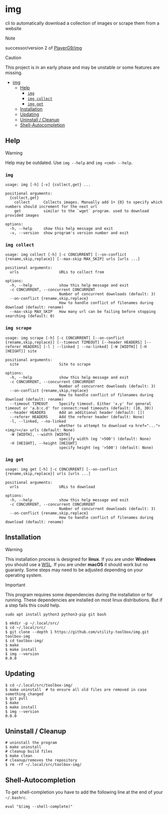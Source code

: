 # img
cli to automatically download a collection of images or scrape them from a website

> [!NOTE]
> successor/version 2 of [PlayerG9/img](https://github.com/PlayerG9/img)

> [!CAUTION]
> This project is in an early phase and may be unstable or some features are missing.

<!-- TOC -->
* [img](#img)
  * [Help](#help)
    * [`img`](#img-1)
    * [`img collect`](#img-collect)
    * [`img get`](#img-get)
  * [Installation](#installation)
  * [Updating](#updating)
  * [Uninstall / Cleanup](#uninstall--cleanup)
  * [Shell-Autocompletion](#shell-autocompletion)
<!-- TOC -->

## Help

> [!WARNING]
> Help may be outdated. Use `img --help` and `img <cmd> --help`.

### `img`

```text
usage: img [-h] [-v] {collect,get} ...

positional arguments:
  {collect,get}
    collect      Collects images. Manually add 1+ {0} to specify which numbers should increment for the next url
    get          similar to the `wget` program. used to download provided images

options:
  -h, --help     show this help message and exit
  -v, --version  show program's version number and exit
```

### `img collect`

```text
usage: img collect [-h] [-c CONCURRENT] [--on-conflict {rename,skip,replace}] [--max-skip MAX_SKIP] urls [urls ...]

positional arguments:
  urls                  URLs to collect from

options:
  -h, --help            show this help message and exit
  -c CONCURRENT, --concurrent CONCURRENT
                        Number of concurrent downloads (default: 3)
  --on-conflict {rename,skip,replace}
                        How to handle conflict of filenames during download (default: rename)
  --max-skip MAX_SKIP   How many url can be failing before stopping searching (default: 0)
```

### `img scrape`

```text
usage: img scrape [-h] [-c CONCURRENT] [--on-conflict {rename,skip,replace}] [--timeout TIMEOUT] [--header HEADERS] [--referer HEADERS] [-l | --linked | --no-linked] [-W [WIDTH]] [-H [HEIGHT]] site

positional arguments:
  site                  Site to scrape

options:
  -h, --help            show this help message and exit
  -c CONCURRENT, --concurrent CONCURRENT
                        Number of concurrent downloads (default: 3)
  --on-conflict {rename,skip,replace}
                        How to handle conflict of filenames during download (default: rename)
  --timeout TIMEOUT     Specify timeout. Either 'x.y' for general timeout or 'a.b:c.d' for connect:read timeouts (default: (10, 30))
  --header HEADERS      Add an additional header (default: [])
  --referer HEADERS     Add the referer header (default: None)
  -l, --linked, --no-linked
                        whether to attempt to download <a href="..."><img/></a> urls (default: None)
  -W [WIDTH], --width [WIDTH]
                        specify width (eg '>500') (default: None)
  -H [HEIGHT], --height [HEIGHT]
                        specify height (eg '>500') (default: None)
```

### `img get`

```text
usage: img get [-h] [-c CONCURRENT] [--on-conflict {rename,skip,replace}] urls [urls ...]

positional arguments:
  urls                  URLs to download

options:
  -h, --help            show this help message and exit
  -c CONCURRENT, --concurrent CONCURRENT
                        Number of concurrent downloads (default: 3)
  --on-conflict {rename,skip,replace}
                        How to handle conflict of filenames during download (default: rename)
```

## Installation

> [!WARNING]
> This installation process is designed for **linux**.
> If you are under **Windows** you should use a [WSL](https://learn.microsoft.com/en-us/windows/wsl/install).
> If you are under **macOS** it should work but no guaranty.
> Some steps may need to be adjusted depending on your operating system.

> [!IMPORTANT]
> This program requires some dependencies during the installation or for running.
> These dependencies are installed on most linux distributions.
> But if a step fails this could help.
> ```shell
> sudo apt install python3 python3-pip git bash
> ```

```shell
$ mkdir -p ~/.local/src/
$ cd ~/.local/src/
$ git clone --depth 1 https://github.com/utility-toolbox/img.git toolbox-img
$ cd toolbox-img/
$ make
$ make install
$ img --version
0.0.0
```

## Updating

```shell
$ cd ~/.local/src/toolbox-img/
$ make uninstall  # to ensure all old files are removed in case something changed
$ git pull
$ make
$ make install
$ img --version
0.0.0
```

## Uninstall / Cleanup

```shell
# uninstall the program
$ make uninstall
# cleanup build files
$ make clean
# cleanup/removes the repository
$ rm -rf ~/.local/src/toolbox-img/
```

## Shell-Autocompletion

To get shell-completion you have to add the following line at the end of your `~/.bashrc`.

```shell
eval "$(img --shell-complete)"
```

<!--
> [!CAUTION]
> This above is for bash.
> If you use another shell (zsh, tcsh, fish or powershell)
> then `img --shellcomplete <shell>` can still generate valid shell-code
> that can be executed via the others shell equivalent of eval.
-->
